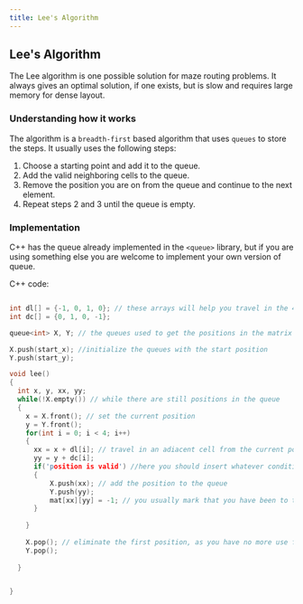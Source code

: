 ```yaml
---
title: Lee's Algorithm
---
```


## Lee's Algorithm

The Lee algorithm is one possible solution for maze routing problems. It always gives an optimal solution, if one exists, but is
slow and requires large memory for dense layout.

### Understanding how it works

The algorithm is a `breadth-first` based algorithm that uses `queues` to store the steps. It usually uses the following steps:
  
  1. Choose a starting point and add it to the queue.
  2. Add the valid neighboring cells to the queue.
  3. Remove the position you are on from the queue and continue to the next element.
  4. Repeat steps 2 and 3 until the queue is empty.
  
### Implementation

C++ has the queue already implemented in the `<queue>` library, but if you are using something else you are welcome to implement
your own version of queue.

C++ code:

```c++

int dl[] = {-1, 0, 1, 0}; // these arrays will help you travel in the 4 directions more easily
int dc[] = {0, 1, 0, -1};

queue<int> X, Y; // the queues used to get the positions in the matrix

X.push(start_x); //initialize the queues with the start position
Y.push(start_y);

void lee()
{
  int x, y, xx, yy;
  while(!X.empty()) // while there are still positions in the queue
  {
    x = X.front(); // set the current position
    y = Y.front();
    for(int i = 0; i < 4; i++)
    {
      xx = x + dl[i]; // travel in an adiacent cell from the current position
      yy = y + dc[i];
      if('position is valid') //here you should insert whatever conditions should apply for your position (xx, yy)
      {
          X.push(xx); // add the position to the queue
          Y.push(yy);
          mat[xx][yy] = -1; // you usually mark that you have been to this position in the matrix
      }
      
    }
    
    X.pop(); // eliminate the first position, as you have no more use for it
    Y.pop();
    
  }


}

```


